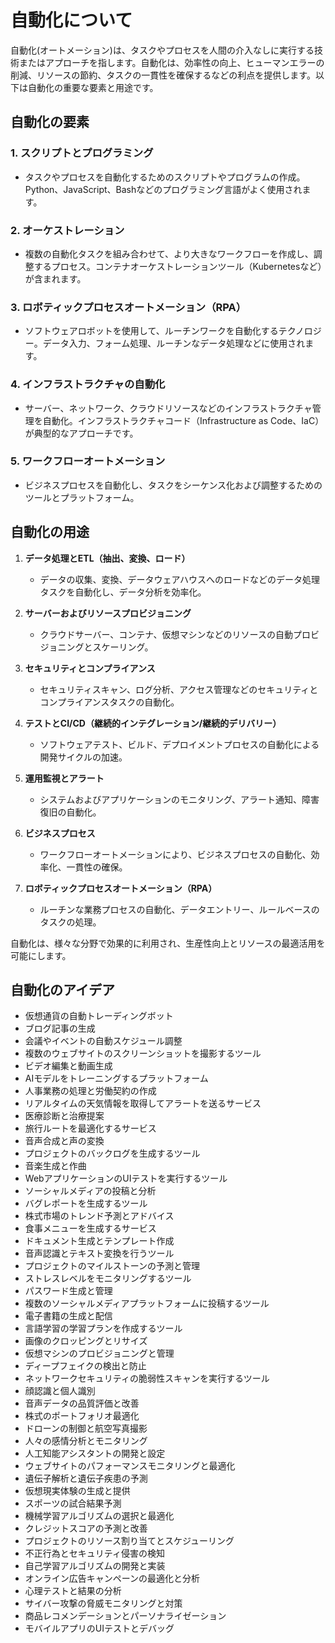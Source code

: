 # 自動化について

自動化(オートメーション)は、タスクやプロセスを人間の介入なしに実行する技術またはアプローチを指します。自動化は、効率性の向上、ヒューマンエラーの削減、リソースの節約、タスクの一貫性を確保するなどの利点を提供します。以下は自動化の重要な要素と用途です。

## 自動化の要素

### 1. スクリプトとプログラミング
   - タスクやプロセスを自動化するためのスクリプトやプログラムの作成。Python、JavaScript、Bashなどのプログラミング言語がよく使用されます。

### 2. オーケストレーション
   - 複数の自動化タスクを組み合わせて、より大きなワークフローを作成し、調整するプロセス。コンテナオーケストレーションツール（Kubernetesなど）が含まれます。

### 3. ロボティックプロセスオートメーション（RPA）
   - ソフトウェアロボットを使用して、ルーチンワークを自動化するテクノロジー。データ入力、フォーム処理、ルーチンなデータ処理などに使用されます。

### 4. インフラストラクチャの自動化
   - サーバー、ネットワーク、クラウドリソースなどのインフラストラクチャ管理を自動化。インフラストラクチャコード（Infrastructure as Code、IaC）が典型的なアプローチです。

### 5. ワークフローオートメーション
   - ビジネスプロセスを自動化し、タスクをシーケンス化および調整するためのツールとプラットフォーム。

## 自動化の用途

1. **データ処理とETL（抽出、変換、ロード）**
   - データの収集、変換、データウェアハウスへのロードなどのデータ処理タスクを自動化し、データ分析を効率化。

2. **サーバーおよびリソースプロビジョニング**
   - クラウドサーバー、コンテナ、仮想マシンなどのリソースの自動プロビジョニングとスケーリング。

3. **セキュリティとコンプライアンス**
   - セキュリティスキャン、ログ分析、アクセス管理などのセキュリティとコンプライアンスタスクの自動化。

4. **テストとCI/CD（継続的インテグレーション/継続的デリバリー）**
   - ソフトウェアテスト、ビルド、デプロイメントプロセスの自動化による開発サイクルの加速。

5. **運用監視とアラート**
   - システムおよびアプリケーションのモニタリング、アラート通知、障害復旧の自動化。

6. **ビジネスプロセス**
   - ワークフローオートメーションにより、ビジネスプロセスの自動化、効率化、一貫性の確保。

7. **ロボティックプロセスオートメーション（RPA）**
   - ルーチンな業務プロセスの自動化、データエントリー、ルールベースのタスクの処理。

自動化は、様々な分野で効果的に利用され、生産性向上とリソースの最適活用を可能にします。


## 自動化のアイデア

- 仮想通貨の自動トレーディングボット
- ブログ記事の生成
- 会議やイベントの自動スケジュール調整
- 複数のウェブサイトのスクリーンショットを撮影するツール
- ビデオ編集と動画生成
- AIモデルをトレーニングするプラットフォーム
- 人事業務の処理と労働契約の作成
- リアルタイムの天気情報を取得してアラートを送るサービス
- 医療診断と治療提案
- 旅行ルートを最適化するサービス
- 音声合成と声の変換
- プロジェクトのバックログを生成するツール
- 音楽生成と作曲
- WebアプリケーションのUIテストを実行するツール
- ソーシャルメディアの投稿と分析
- バグレポートを生成するツール
- 株式市場のトレンド予測とアドバイス
- 食事メニューを生成するサービス
- ドキュメント生成とテンプレート作成
- 音声認識とテキスト変換を行うツール
- プロジェクトのマイルストーンの予測と管理
- ストレスレベルをモニタリングするツール
- パスワード生成と管理
- 複数のソーシャルメディアプラットフォームに投稿するツール
- 電子書籍の生成と配信
- 言語学習の学習プランを作成するツール
- 画像のクロッピングとリサイズ
- 仮想マシンのプロビジョニングと管理
- ディープフェイクの検出と防止
- ネットワークセキュリティの脆弱性スキャンを実行するツール
- 顔認識と個人識別
- 音声データの品質評価と改善
- 株式のポートフォリオ最適化
- ドローンの制御と航空写真撮影
- 人々の感情分析とモニタリング
- 人工知能アシスタントの開発と設定
- ウェブサイトのパフォーマンスモニタリングと最適化
- 遺伝子解析と遺伝子疾患の予測
- 仮想現実体験の生成と提供
- スポーツの試合結果予測
- 機械学習アルゴリズムの選択と最適化
- クレジットスコアの予測と改善
- プロジェクトのリソース割り当てとスケジューリング
- 不正行為とセキュリティ侵害の検知
- 自己学習アルゴリズムの開発と実装
- オンライン広告キャンペーンの最適化と分析
- 心理テストと結果の分析
- サイバー攻撃の脅威モニタリングと対策
- 商品レコメンデーションとパーソナライゼーション
- モバイルアプリのUIテストとデバッグ